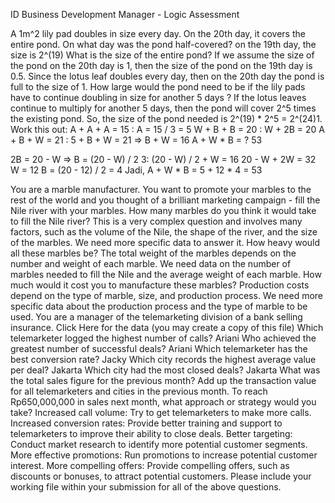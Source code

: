 ID Business Development Manager - Logic Assessment

A 1m^2 lily pad doubles in size every day. On the 20th day, it covers the entire pond.
On what day was the pond half-covered? on the 19th day, the size is 2^(19)
What is the size of the entire pond? If we assume the size of the pond on the 20th day is 1, then the size of the pond on the 19th day is 0.5. Since the lotus leaf doubles every day, then on the 20th day the pond is full to the size of 1.
How large would the pond need to be if the lily pads have to continue doubling in size for another 5 days ? If the lotus leaves continue to multiply for another 5 days, then the pond will cover 2^5 times the existing pond. So, the size of the pond needed is 2^(19) * 2^5 = 2^(24)1.
Work this out:
A + A + A = 15 : A = 15 / 3 = 5
W + B + B = 20 : W + 2B = 20
A + B + W = 21 : 5 + B + W = 21 => B + W = 16
A  + W * B = ? 53

2B = 20 - W => B = (20 - W) / 2
3: (20 - W) / 2 + W = 16
20 - W + 2W = 32
W = 12
B = (20 - 12) / 2 = 4
Jadi, A + W * B = 5 + 12 * 4 = 53

You are a marble manufacturer. You want to promote your marbles to the rest of the world and you thought of a brilliant marketing campaign - fill the Nile river with your marbles.
How many marbles do you think it would take to fill the Nile river? This is a very complex question and involves many factors, such as the volume of the Nile, the shape of the river, and the size of the marbles. We need more specific data to answer it.
How heavy would all these marbles be? The total weight of the marbles depends on the number and weight of each marble. We need data on the number of marbles needed to fill the Nile and the average weight of each marble.
How much would it cost you to manufacture these marbles? Production costs depend on the type of marble, size, and production process. We need more specific data about the production process and the type of marble to be used.
You are a manager of the telemarketing division of a bank selling insurance. Click Here for the data (you may create a copy of this file)
Which telemarketer logged the highest number of calls? Ariani
Who achieved the greatest number of successful deals? Ariani
Which telemarketer has the best conversion rate? Jacky
Which city records the highest average value per deal? Jakarta
Which city had the most closed deals? Jakarta
What was the total sales figure for the previous month? Add up the transaction value for all telemarketers and cities in the previous month.
To reach Rp650,000,000 in sales next month, what approach or strategy would you take? Increased call volume: Try to get telemarketers to make more calls.
Increased conversion rates: Provide better training and support to telemarketers to improve their ability to close deals.
Better targeting: Conduct market research to identify more potential customer segments.
More effective promotions: Run promotions to increase potential customer interest.
More compelling offers: Provide compelling offers, such as discounts or bonuses, to attract potential customers.
	Please include your working file within your submission for all of the above questions.
